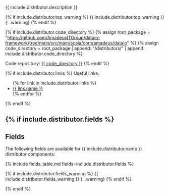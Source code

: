 {{ include.distributor.description }}

{% if include.distributor.top_warning %}
{{ include.distributor.top_warning }}
{: .warning}
{% endif %}


{% if include.distributor.code_directory %}
{% assign root_package = "https://github.com/AmadeusITGroup/dataio-framework/tree/main/src/main/scala/com/amadeus/dataio" %}
{% assign code_directory =  root_package | append: "/distributors/" | append: include.distributor.code_directory %}

Code repository: <a href="{{  code_directory  }}" target="_blank">{{  code_directory  }}</a>
{% endif %}

{% if include.distributor.links %}
Useful links:
<ul>
    {% for link in include.distributor.links %}
        <li><a href="{{ link.url }}" target="_blank">{{ link.name }}</a></li>
    {% endfor %}
</ul>
{% endif %}

{% if include.distributor.fields %}
---

## Fields
The following fields are available for {{ include.distributor.name }} distributor components:

{% include fields_table.md fields=include.distributor.fields %}

{% if include.distributor.fields_warning %}
{{ include.distributor.fields_warning }}
{: .warning}
{% endif %}

{% endif %}
